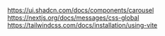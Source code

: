https://ui.shadcn.com/docs/components/carousel
https://nextjs.org/docs/messages/css-global
https://tailwindcss.com/docs/installation/using-vite